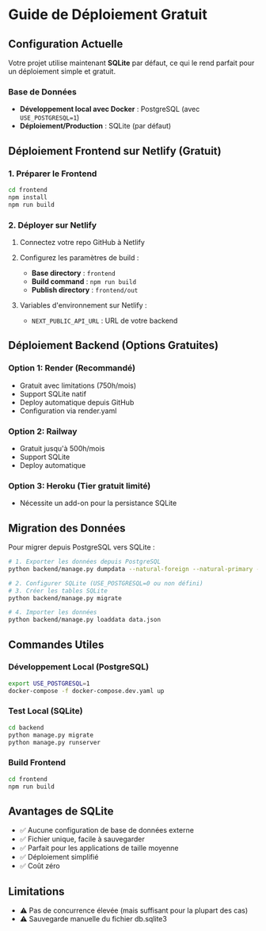 # Guide de Déploiement Gratuit

## Configuration Actuelle

Votre projet utilise maintenant **SQLite** par défaut, ce qui le rend parfait pour un déploiement simple et gratuit.

### Base de Données

- **Développement local avec Docker** : PostgreSQL (avec `USE_POSTGRESQL=1`)
- **Déploiement/Production** : SQLite (par défaut)

## Déploiement Frontend sur Netlify (Gratuit)

### 1. Préparer le Frontend

```bash
cd frontend
npm install
npm run build
```

### 2. Déployer sur Netlify

1. Connectez votre repo GitHub à Netlify
2. Configurez les paramètres de build :
   - **Base directory** : `frontend`
   - **Build command** : `npm run build`
   - **Publish directory** : `frontend/out`

3. Variables d'environnement sur Netlify :
   - `NEXT_PUBLIC_API_URL` : URL de votre backend

## Déploiement Backend (Options Gratuites)

### Option 1: Render (Recommandé)
- Gratuit avec limitations (750h/mois)
- Support SQLite natif
- Deploy automatique depuis GitHub
- Configuration via render.yaml

### Option 2: Railway
- Gratuit jusqu'à 500h/mois
- Support SQLite
- Deploy automatique

### Option 3: Heroku (Tier gratuit limité)
- Nécessite un add-on pour la persistance SQLite

## Migration des Données

Pour migrer depuis PostgreSQL vers SQLite :

```bash
# 1. Exporter les données depuis PostgreSQL
python backend/manage.py dumpdata --natural-foreign --natural-primary -e contenttypes -e auth.Permission > data.json

# 2. Configurer SQLite (USE_POSTGRESQL=0 ou non défini)
# 3. Créer les tables SQLite
python backend/manage.py migrate

# 4. Importer les données
python backend/manage.py loaddata data.json
```

## Commandes Utiles

### Développement Local (PostgreSQL)
```bash
export USE_POSTGRESQL=1
docker-compose -f docker-compose.dev.yaml up
```

### Test Local (SQLite)
```bash
cd backend
python manage.py migrate
python manage.py runserver
```

### Build Frontend
```bash
cd frontend
npm run build
```

## Avantages de SQLite

- ✅ Aucune configuration de base de données externe
- ✅ Fichier unique, facile à sauvegarder
- ✅ Parfait pour les applications de taille moyenne
- ✅ Déploiement simplifié
- ✅ Coût zéro

## Limitations

- ⚠️ Pas de concurrence élevée (mais suffisant pour la plupart des cas)
- ⚠️ Sauvegarde manuelle du fichier db.sqlite3
